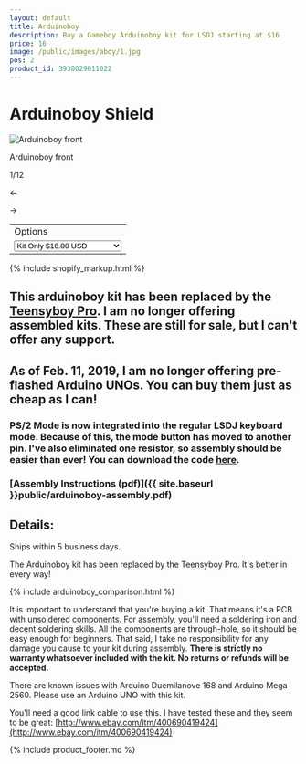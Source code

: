 ```yaml
---
layout: default
title: Arduinoboy
description: Buy a Gameboy Arduinoboy kit for LSDJ starting at $16
price: 16
image: /public/images/aboy/1.jpg
pos: 2
product_id: 3938029011022
---
```

# Arduinoboy Shield

<div class="gallery">
	<img src="{{ site.baseurl }}public/images/aboy/1.jpg" alt="Arduinoboy front" id="gallery_image" onclick="cycle(1); return false;">
	<p id="gallery_subtitle">Arduinoboy front</p>
	<p id="gallery_pos_text">1/12</p>
	<div id="gallery_nav">
		<p id="gallery_nav_left" onclick="cycle(0); return false;">←</p>
		<p id="gallery_nav_right" onclick="cycle(1); return false;">→</p>
	</div>
</div>

<table>
<tr><td>Options</td></tr>
<tr><td>
  <select id="options-selection">
    <option value="Kit Only">Kit Only $16.00 USD</option>
    <option value="Kit w/ PS2 jack">Kit w/ PS2 jack $17.00 USD</option>
  </select>
</td></tr>
</table>

{% include shopify_markup.html %}

## This arduinoboy kit has been replaced by the [Teensyboy Pro](https://catskullelectronics.com/teensyboypro). I am no longer offering assembled kits. These are still for sale, but I can't offer any support.

## As of Feb. 11, 2019, I am no longer offering pre-flashed Arduino UNOs. You can buy them just as cheap as I can!

### PS/2 Mode is now integrated into the regular LSDJ keyboard mode. Because of this, the mode button has moved to another pin. I've also eliminated one resistor, so assembly should be easier than ever! You can download the code [here](https://github.com/catskull/Arduinoboy/archive/master.zip).

### [Assembly Instructions (pdf)]({{ site.baseurl }}public/arduinoboy-assembly.pdf)

## Details:

Ships within 5 business days.

The Arduinoboy kit has been replaced by the Teensyboy Pro. It's better in every way!

{% include arduinoboy_comparison.html %}

It is important to understand that you're buying a kit. That means it's a PCB with unsoldered components. For assembly,  you'll need a soldering iron and decent soldering skills. All the components are through-hole, so it should be easy enough for beginners. That said, I take no responsibility for any damage you cause to your kit during assembly. **There is strictly no warranty whatsoever included with the kit. No returns or refunds will be accepted.**

There are known issues with Arduino Duemilanove 168 and Arduino Mega 2560. Please use an Arduino UNO with this kit.

You'll need a good link cable to use this. I have tested these and they seem to be great: [http://www.ebay.com/itm/400690419424](http://www.ebay.com/itm/400690419424)

{% include product_footer.md %}

<script src="{{ site.baseurl }}public/js/aboygallery.js"></script>
